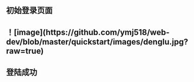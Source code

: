 <h2>初始登录页面<h2>
  ！[image](https://github.com/ymj518/web-dev/blob/master/quickstart/images/denglu.jpg?raw=true)
<br>
<h2>登陆成功<h2>

